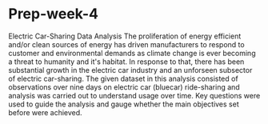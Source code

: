 # Prep-week-4
Electric Car-Sharing Data Analysis
The proliferation of energy efficient and/or clean sources of energy has driven manufacturers to respond to customer and environmental demands as climate change is ever becoming a threat to humanity and it's habitat. In response to that, there has been substantial growth in the electric car industry and an unforseen subsector of electric car-sharing. The given dataset in this analysis consisted of observations over nine days on electric car (bluecar) ride-sharing and analysis was carried out to understand usage over time. Key questions were used to guide the analysis and gauge whether the main objectives set before were achieved.
